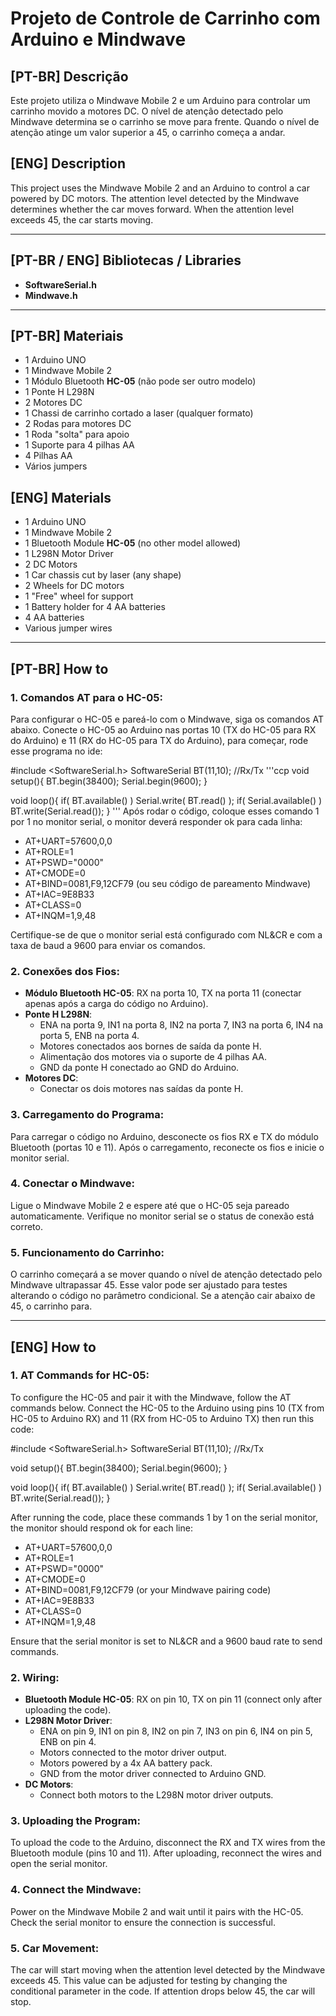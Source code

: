 # Projeto de Controle de Carrinho com Arduino e Mindwave

## [PT-BR] Descrição

Este projeto utiliza o Mindwave Mobile 2 e um Arduino para controlar um carrinho movido a motores DC. O nível de atenção detectado pelo Mindwave determina se o carrinho se move para frente. Quando o nível de atenção atinge um valor superior a 45, o carrinho começa a andar.

## [ENG] Description

This project uses the Mindwave Mobile 2 and an Arduino to control a car powered by DC motors. The attention level detected by the Mindwave determines whether the car moves forward. When the attention level exceeds 45, the car starts moving.

---

## [PT-BR / ENG] Bibliotecas / Libraries

- **SoftwareSerial.h**
- **Mindwave.h** 

---

## [PT-BR] Materiais

- 1 Arduino UNO
- 1 Mindwave Mobile 2
- 1 Módulo Bluetooth **HC-05** (não pode ser outro modelo)
- 1 Ponte H L298N
- 2 Motores DC
- 1 Chassi de carrinho cortado a laser (qualquer formato)
- 2 Rodas para motores DC
- 1 Roda "solta" para apoio
- 1 Suporte para 4 pilhas AA
- 4 Pilhas AA
- Vários jumpers

## [ENG] Materials

- 1 Arduino UNO
- 1 Mindwave Mobile 2
- 1 Bluetooth Module **HC-05** (no other model allowed)
- 1 L298N Motor Driver
- 2 DC Motors
- 1 Car chassis cut by laser (any shape)
- 2 Wheels for DC motors
- 1 "Free" wheel for support
- 1 Battery holder for 4 AA batteries
- 4 AA batteries
- Various jumper wires

---

## [PT-BR] How to

### 1. Comandos AT para o HC-05:

Para configurar o HC-05 e pareá-lo com o Mindwave, siga os comandos AT abaixo. Conecte o HC-05 ao Arduino nas portas 10 (TX do HC-05 para RX do Arduino) e 11 (RX do HC-05 para TX do Arduino), para começar, rode esse programa no ide:

#include <SoftwareSerial.h>
SoftwareSerial BT(11,10); //Rx/Tx
'''ccp
void setup(){
  BT.begin(38400);
  Serial.begin(9600);
}
 
void loop(){
  if( BT.available() ) Serial.write( BT.read() );
  if( Serial.available() ) BT.write(Serial.read());
}
'''
Após rodar o código, coloque esses comando 1 por 1 no monitor serial, o monitor deverá responder ok para cada linha:

- AT+UART=57600,0,0
- AT+ROLE=1
- AT+PSWD="0000"
- AT+CMODE=0
- AT+BIND=0081,F9,12CF79 (ou seu código de pareamento Mindwave)
- AT+IAC=9E8B33
- AT+CLASS=0
- AT+INQM=1,9,48

Certifique-se de que o monitor serial está configurado com NL&CR e com a taxa de baud a 9600 para enviar os comandos.

### 2. Conexões dos Fios:

- **Módulo Bluetooth HC-05**: RX na porta 10, TX na porta 11 (conectar apenas após a carga do código no Arduino).
- **Ponte H L298N**: 
    - ENA na porta 9, IN1 na porta 8, IN2 na porta 7, IN3 na porta 6, IN4 na porta 5, ENB na porta 4.
    - Motores conectados aos bornes de saída da ponte H.
    - Alimentação dos motores via o suporte de 4 pilhas AA.
    - GND da ponte H conectado ao GND do Arduino.
- **Motores DC**: 
    - Conectar os dois motores nas saídas da ponte H.

### 3. Carregamento do Programa:

Para carregar o código no Arduino, desconecte os fios RX e TX do módulo Bluetooth (portas 10 e 11). Após o carregamento, reconecte os fios e inicie o monitor serial.

### 4. Conectar o Mindwave:

Ligue o Mindwave Mobile 2 e espere até que o HC-05 seja pareado automaticamente. Verifique no monitor serial se o status de conexão está correto.

### 5. Funcionamento do Carrinho:

O carrinho começará a se mover quando o nível de atenção detectado pelo Mindwave ultrapassar 45. Esse valor pode ser ajustado para testes alterando o código no parâmetro condicional. Se a atenção cair abaixo de 45, o carrinho para.

---

## [ENG] How to

### 1. AT Commands for HC-05:

To configure the HC-05 and pair it with the Mindwave, follow the AT commands below. Connect the HC-05 to the Arduino using pins 10 (TX from HC-05 to Arduino RX) and 11 (RX from HC-05 to Arduino TX) then run this code:

#include <SoftwareSerial.h>
SoftwareSerial BT(11,10); //Rx/Tx
 
void setup(){
  BT.begin(38400);
  Serial.begin(9600);
}
 
void loop(){
  if( BT.available() ) Serial.write( BT.read() );
  if( Serial.available() ) BT.write(Serial.read());
}

After running the code, place these commands 1 by 1 on the serial monitor, the monitor should respond ok for each line:

- AT+UART=57600,0,0
- AT+ROLE=1
- AT+PSWD="0000"
- AT+CMODE=0
- AT+BIND=0081,F9,12CF79 (or your Mindwave pairing code)
- AT+IAC=9E8B33
- AT+CLASS=0
- AT+INQM=1,9,48

Ensure that the serial monitor is set to NL&CR and a 9600 baud rate to send commands.

### 2. Wiring:

- **Bluetooth Module HC-05**: RX on pin 10, TX on pin 11 (connect only after uploading the code).
- **L298N Motor Driver**: 
    - ENA on pin 9, IN1 on pin 8, IN2 on pin 7, IN3 on pin 6, IN4 on pin 5, ENB on pin 4.
    - Motors connected to the motor driver output.
    - Motors powered by a 4x AA battery pack.
    - GND from the motor driver connected to Arduino GND.
- **DC Motors**: 
    - Connect both motors to the L298N motor driver outputs.

### 3. Uploading the Program:

To upload the code to the Arduino, disconnect the RX and TX wires from the Bluetooth module (pins 10 and 11). After uploading, reconnect the wires and open the serial monitor.

### 4. Connect the Mindwave:

Power on the Mindwave Mobile 2 and wait until it pairs with the HC-05. Check the serial monitor to ensure the connection is successful.

### 5. Car Movement:

The car will start moving when the attention level detected by the Mindwave exceeds 45. This value can be adjusted for testing by changing the conditional parameter in the code. If attention drops below 45, the car will stop.
